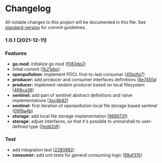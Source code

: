 # Changelog

All notable changes to this project will be documented in this file. See [standard-version](https://github.com/conventional-changelog/standard-version) for commit guidelines.

### 1.0.1 (2021-12-11)


### Features

* **go.mod:** initialize go mod ([f083de2](https://github.com/areknoster/public-distributed-commit-log/commit/f083de2d6a63c4cc78f17a395b5f82bfe55a4e9a))
* Initial commit ([1b21ebc](https://github.com/areknoster/public-distributed-commit-log/commit/1b21ebc4eeadc981e858714d82cb06485f51cc65))
* **openpollution:** implement PDCL first-to-last consumer ([45bdfa7](https://github.com/areknoster/public-distributed-commit-log/commit/45bdfa7c5e4a5354b51c51c676e5c3600b59a3d4))
* **producer:** add producer and consumer interfaces definitions ([8e745fa](https://github.com/areknoster/public-distributed-commit-log/commit/8e745fa2eee0788afc04de39e60459ce8b99f50a))
* **producer:** implement random producer based on local filesystem ([468ca38](https://github.com/areknoster/public-distributed-commit-log/commit/468ca384ef9979748a9efe958905cf6287860c42))
* **sentinel:** add part of sentinel abstract definitions and naive implementations ([3ec8b82](https://github.com/areknoster/public-distributed-commit-log/commit/3ec8b8229fcef41476a8f6d89ae25384c851d456))
* **sentinel:** first iteration of openpollution local file storage based sentinel ([09f9a4b](https://github.com/areknoster/public-distributed-commit-log/commit/09f9a4b6dedc4d9beb7ca24b76083d268592beb7))
* **storage:** add local file storage implementation ([969072f](https://github.com/areknoster/public-distributed-commit-log/commit/969072f94ca531f3999aa41e02f854233c9963fd))
* **storage:** adjust interfaces, so that it's possible to unmarshall to user-defined type ([0edd2df](https://github.com/areknoster/public-distributed-commit-log/commit/0edd2df17fa07ee00fe0a42d500e80b38e7801dc))


### Test

* add integration test ([2280882](https://github.com/areknoster/public-distributed-commit-log/commit/22808820b9acbfd17520d9ecdc1cbacf481d89f0))
* **consumer:** add unit tests for general consuming logic ([98af315](https://github.com/areknoster/public-distributed-commit-log/commit/98af31529d9586add939bf5a2f4bce6d0b486a7d))
